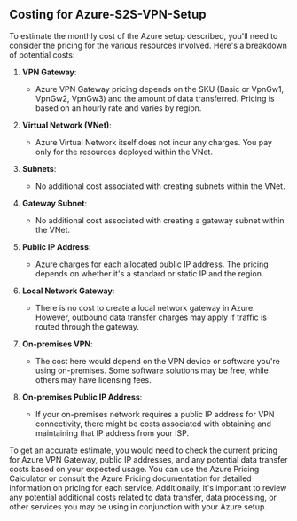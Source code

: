 ## Costing for Azure-S2S-VPN-Setup

To estimate the monthly cost of the Azure setup described, you'll need to consider the pricing for the various resources involved. Here's a breakdown of potential costs:


1. **VPN Gateway**:
   - Azure VPN Gateway pricing depends on the SKU (Basic or VpnGw1, VpnGw2, VpnGw3) and the amount of data transferred. Pricing is based on an hourly rate and varies by region.

2. **Virtual Network (VNet)**:
   - Azure Virtual Network itself does not incur any charges. You pay only for the resources deployed within the VNet.

3. **Subnets**:
   - No additional cost associated with creating subnets within the VNet.

4. **Gateway Subnet**:
   - No additional cost associated with creating a gateway subnet within the VNet.

5. **Public IP Address**:
   - Azure charges for each allocated public IP address. The pricing depends on whether it's a standard or static IP and the region.

6. **Local Network Gateway**:
   - There is no cost to create a local network gateway in Azure. However, outbound data transfer charges may apply if traffic is routed through the gateway.

7. **On-premises VPN**:
   - The cost here would depend on the VPN device or software you're using on-premises. Some software solutions may be free, while others may have licensing fees.

8. **On-premises Public IP Address**:
   - If your on-premises network requires a public IP address for VPN connectivity, there might be costs associated with obtaining and maintaining that IP address from your ISP.

To get an accurate estimate, you would need to check the current pricing for Azure VPN Gateway, public IP addresses, and any potential data transfer costs based on your expected usage. You can use the Azure Pricing Calculator or consult the Azure Pricing documentation for detailed information on pricing for each service. Additionally, it's important to review any potential additional costs related to data transfer, data processing, or other services you may be using in conjunction with your Azure setup.
